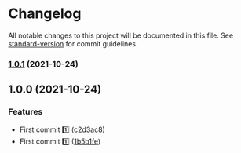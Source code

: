 # Changelog

All notable changes to this project will be documented in this file. See [standard-version](https://github.com/conventional-changelog/standard-version) for commit guidelines.

### [1.0.1](https://github.com/JebBarbas/jeact-mui-dynamic-theme/compare/v1.0.0...v1.0.1) (2021-10-24)

## 1.0.0 (2021-10-24)


### Features

* First commit 1️⃣ ([c2d3ac8](https://github.com/JebBarbas/jeact-mui-dynamic-theme/commit/c2d3ac80fef285a7f3923200f22e3b14e9594bd0))
* First commit 1️⃣ ([1b5b1fe](https://github.com/JebBarbas/jeact-mui-dynamic-theme/commit/1b5b1fe0c83ae10670c291a662140da55811415e))
